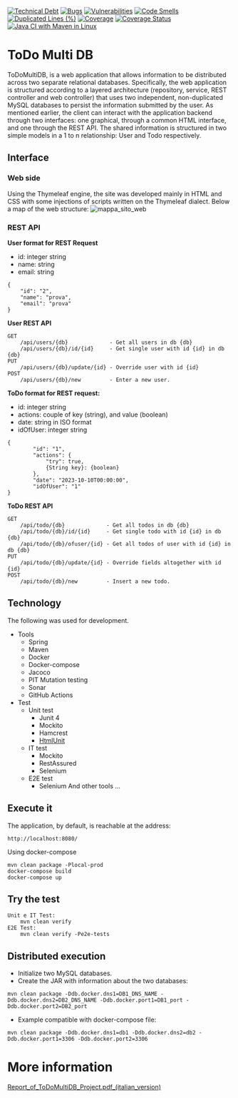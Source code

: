 [![Technical Debt](https://sonarcloud.io/api/project_badges/measure?project=BernabeiPietro_todomultidb&metric=sqale_index)](https://sonarcloud.io/summary/new_code?id=BernabeiPietro_todomultidb) [![Bugs](https://sonarcloud.io/api/project_badges/measure?project=BernabeiPietro_todomultidb&metric=bugs)](https://sonarcloud.io/summary/new_code?id=BernabeiPietro_todomultidb) [![Vulnerabilities](https://sonarcloud.io/api/project_badges/measure?project=BernabeiPietro_todomultidb&metric=vulnerabilities)](https://sonarcloud.io/summary/new_code?id=BernabeiPietro_todomultidb) [![Code Smells](https://sonarcloud.io/api/project_badges/measure?project=BernabeiPietro_todomultidb&metric=code_smells)](https://sonarcloud.io/summary/new_code?id=BernabeiPietro_todomultidb) [![Duplicated Lines (%)](https://sonarcloud.io/api/project_badges/measure?project=BernabeiPietro_todomultidb&metric=duplicated_lines_density)](https://sonarcloud.io/summary/new_code?id=BernabeiPietro_todomultidb) [![Coverage](https://sonarcloud.io/api/project_badges/measure?project=BernabeiPietro_todomultidb&metric=coverage)](https://sonarcloud.io/summary/new_code?id=BernabeiPietro_todomultidb) [![Coverage Status](https://coveralls.io/repos/github/BernabeiPietro/todomultidb/badge.svg)](https://coveralls.io/github/BernabeiPietro/todomultidb) [![Java CI with Maven in Linux](https://github.com/BernabeiPietro/todomultidb/actions/workflows/pll-pr-ubuntu.yml/badge.svg?branch=master)](https://github.com/BernabeiPietro/todomultidb/actions/workflows/pll-pr-ubuntu.yml)
# ToDo Multi DB 
ToDoMultiDB, is a web application that allows information to be distributed across two separate relational databases. Specifically, the web application is structured according to a layered architecture (repository, service, REST controller and web controller) that uses two independent, non-duplicated MySQL databases to persist the information submitted by the user. As mentioned earlier, the client can interact with the application backend through two interfaces: one graphical, through a common HTML interface, and one through the REST API. The shared information is structured in two simple models in a 1 to n relationship: User and Todo respectively.


## Interface 
### Web side
Using the Thymeleaf engine, the site was developed mainly in HTML and CSS with some injections of scripts written on the Thymeleaf dialect.
Below a map of the web structure:
![mappa_sito_web](https://user-images.githubusercontent.com/25842408/233120206-14121921-b2ac-4bbb-af0c-fc418eb401fe.png)

### REST API

**User format for REST Request**
- id: integer string
- name: string
- email: string
```
{
    "id": "2",
    "name": "prova",
    "email": "prova"
}
```
**User REST API**
```
GET
    /api/users/{db}             - Get all users in db {db}
    /api/users/{db}/id/{id}     - Get single user with id {id} in db {db}
PUT
    /api/users/{db}/update/{id} - Override user with id {id}
POST
    /api/users/{db}/new         - Enter a new user.
```
**ToDo format for REST request:**
- id: integer string
- actions: couple of key (string), and value (boolean)
- date: string in ISO format
- idOfUser: integer string
```
{
        "id": "1",
        "actions": {
            "try": true,
            {String key}: {boolean}
        },
        "date": "2023-10-10T00:00:00", 
        "idOfUser": "1"
}
```
**ToDo REST API**
```
GET
    /api/todo/{db}             - Get all todos in db {db}
    /api/todo/{db}/id/{id}     - Get single todo with id {id} in db {db}
    /api/todo/{db}/ofuser/{id} - Get all todos of user with id {id} in db {db}
PUT
    /api/todo/{db}/update/{id} - Override fields altogether with id {id} 
POST
    /api/todo/{db}/new         - Insert a new todo.
```


## Technology
The following was used for development.
- Tools
  - Spring
  - Maven
  - Docker
  - Docker-compose
  - Jacoco
  - PIT Mutation testing
  - Sonar
  - GitHub Actions
- Test
  - Unit test
    - Junit 4
    - Mockito
    - Hamcrest
    - [HtmlUnit](https://github.com/HtmlUnit/htmlunit)
  - IT test
    - Mockito
    - RestAssured 
    - Selenium
  - E2E test
    - Selenium 
And other tools ...
## Execute it
The application, by default, is reachable at the address:
```
http://localhost:8080/
```
Using docker-compose 
```
mvn clean package -Plocal-prod
docker-compose build
docker-compose up
  ```
## Try the test
```
Unit e IT Test:
    mvn clean verify
E2E Test:
    mvn clean verify -Pe2e-tests
```

## Distributed execution
- Initialize two MySQL databases.
- Create the JAR with information about the two databases:
```
mvn clean package -Ddb.docker.dns1=DB1_DNS_NAME -Ddb.docker.dns2=DB2_DNS_NAME -Ddb.docker.port1=DB1_port -Ddb.docker.port2=DB2_port 
```
- Example compatible with docker-compose file:
```
mvn clean package -Ddb.docker.dns1=db1 -Ddb.docker.dns2=db2 -Ddb.docker.port1=3306 -Ddb.docker.port2=3306
```

# More information
[Report_of_ToDoMultiDB_Project.pdf_(italian_version)](https://github.com/BernabeiPietro/ToDoMultiDB/files/11301962/Report_of_ToDoMultiDB_Project_Pietro_Bernabei.pdf)
